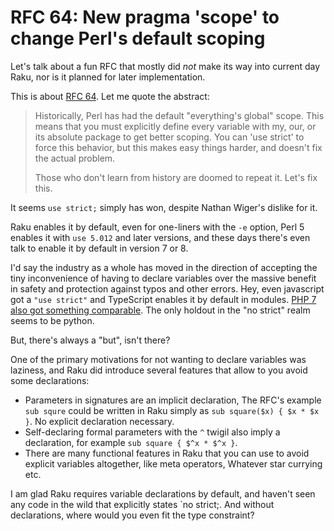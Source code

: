 # RFC 64: New pragma 'scope' to change Perl's default scoping

Let's talk about a fun RFC that mostly did *not* make its way into current day Raku, nor is it planned for later implementation.

This is about [RFC 64](https://raku.org/archive/rfc/64.html). Let me quote the abstract:

> Historically, Perl has had the default "everything's global" scope. This means that you must explicitly define every variable with my, our, or its absolute package to get better scoping. You can 'use strict' to force this behavior, but this makes easy things harder, and doesn't fix the actual problem.
>
> Those who don't learn from history are doomed to repeat it. Let's fix this.

It seems `use strict;` simply has won, despite Nathan Wiger's dislike for it.

Raku enables it by default, even for one-liners with the `-e` option, Perl 5 enables it with `use 5.012` and later versions, and these days there's even talk to enable it by default in version 7 or 8.

I'd say the industry as a whole has moved in the direction of accepting the tiny inconvenience of having to declare variables over the massive benefit in safety and protection against typos and other errors. Hey, even javascript got a `"use strict"` and TypeScript enables it by default in modules. [PHP 7 also got something comparable](https://stackoverflow.com/questions/3193072/strict-mode-in-php). The only holdout in the "no strict" realm seems to be python.

But, there's always a "but", isn't there?

One of the primary motivations for not wanting to declare variables was laziness, and Raku did introduce several features that allow to you avoid some declarations:

* Parameters in signatures are an implicit declaration, The RFC's example `sub squre` could be written in Raku simply as `sub square($x) { $x * $x }`. No explicit declaration necessary.
* Self-declaring formal parameters with the `^` twigil also imply a declaration, for example `sub square { $^x * $^x }`.
* There are many functional features in Raku that you can use to avoid explicit variables altogether, like meta operators, Whatever star currying etc.

I am glad Raku requires variable declarations by default, and haven't seen any code in the wild that explicitly states `no strict;. And without declarations, where would you even fit the type constraint?

